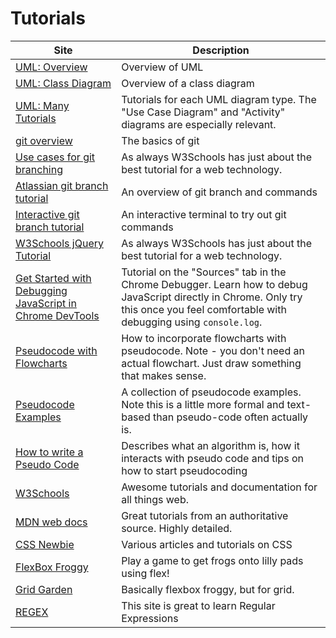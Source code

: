 # Tutorials

| Site                                                                                                                           | Description                                                                                                                                                                         |
| ------------------------------------------------------------------------------------------------------------------------------ | ----------------------------------------------------------------------------------------------------------------------------------------------------------------------------------- |
| [UML: Overview](https://sparxsystems.com/resources/tutorials/uml/part1.html)                                                   | Overview of UML                                                                                                                                                                     |
| [UML: Class Diagram](https://www.visual-paradigm.com/guide/uml-unified-modeling-language/uml-class-diagram-tutorial/)          | Overview of a class diagram                                                                                                                                                         |
| [UML: Many Tutorials](https://www.tutorialspoint.com/uml/index.htm)                                                            | Tutorials for each UML diagram type. The "Use Case Diagram" and "Activity" diagrams are especially relevant.                                                                        |
| [git overview](https://rogerdudler.github.io/git-guide/)                                                                       | The basics of git                                                                                                                                                                   |
| [Use cases for git branching](https://thenewstack.io/dont-mess-with-the-master-working-with-branches-in-git-and-github/)       | As always W3Schools has just about the best tutorial for a web technology.                                                                                                          |
| [Atlassian git branch tutorial](https://www.atlassian.com/git/tutorials/using-branches)                                        | An overview of git branch and commands                                                                                                                                              |
| [Interactive git branch tutorial](https://learngitbranching.js.org)                                                            | An interactive terminal to try out git commands                                                                                                                                     |
| [W3Schools jQuery Tutorial](https://www.w3schools.com/jquery/)                                                                 | As always W3Schools has just about the best tutorial for a web technology.                                                                                                          |
| [Get Started with Debugging JavaScript in Chrome DevTools](https://developers.google.com/web/tools/chrome-devtools/javascript) | Tutorial on the "Sources" tab in the Chrome Debugger. Learn how to debug JavaScript directly in Chrome. Only try this once you feel comfortable with debugging using `console.log`. |
| [Pseudocode with Flowcharts](https://www.cs.uic.edu/~jbell/CourseNotes/ProgrammingConcepts/DevelopmentTools.html)              | How to incorporate flowcharts with pseudocode. Note - you don't need an actual flowchart. Just draw something that makes sense.                                                     |
| [Pseudocode Examples](https://www.unf.edu/~broggio/cop2221/2221pseu.htm)                                                       | A collection of pseudocode examples. Note this is a little more formal and text-based than pseudo-code often actually is.                                                           |
| [How to write a Pseudo Code](https://www.geeksforgeeks.org/how-to-write-a-pseudo-code/)                                        | Describes what an algorithm is, how it interacts with pseudo code and tips on how to start pseudocoding                                                                             |
| [W3Schools](https://www.w3schools.com/html/)                                                                                   | Awesome tutorials and documentation for all things web.                                                                                                                             |
| [MDN web docs](https://developer.mozilla.org/en-US/docs/Learn/HTML)                                                            | Great tutorials from an authoritative source. Highly detailed.                                                                                                                      |
| [CSS Newbie](https://cssnewbie.com/)                                                                                           | Various articles and tutorials on CSS                                                                                                                                               |
| [FlexBox Froggy](https://flexboxfroggy.com/)                                                                                   | Play a game to get frogs onto lilly pads using flex!                                                                                                                                |                                                                                                                            |
| [Grid Garden](https://cssgridgarden.com/)                                                                                   | Basically flexbox froggy, but for grid.                                                                                                                              |
| [REGEX](https://regexone.com/)                                                                                   | This site is great to learn Regular Expressions                                                                                                     |                                                                                                              
